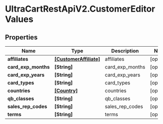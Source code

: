 # UltraCartRestApiV2.CustomerEditorValues

## Properties
Name | Type | Description | Notes
------------ | ------------- | ------------- | -------------
**affiliates** | [**[CustomerAffiliate]**](CustomerAffiliate.md) | affiliates | [optional] 
**card_exp_months** | **[String]** | card_exp_months | [optional] 
**card_exp_years** | **[String]** | card_exp_years | [optional] 
**card_types** | **[String]** | card_types | [optional] 
**countries** | [**[Country]**](Country.md) | countries | [optional] 
**qb_classes** | **[String]** | qb_classes | [optional] 
**sales_rep_codes** | **[String]** | sales_rep_codes | [optional] 
**terms** | **[String]** | terms | [optional] 


